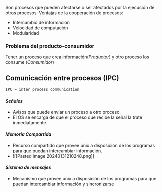 Son procesos que pueden afectarse o ser afectados por la ejecución de otros procesos.
Ventajas de la cooperación de procesos:
- Intercambio de información
- Velocidad de computación
- Modularidad
### Problema del producto-consumidor
Tener un proceso que crea información(*Productor*) y otro proceso los consume (*Consumidor*)
## Comunicación entre procesos (IPC)
`IPC = inter process communication`
#### *Señales*
- Avisos que puede enviar un proceso a otro proceso.
- El OS se encarga de que el proceso que recibe la señal la trate inmediatamente.
#### *Memoria Compartida*
- Recurso compartido que provee unix a disposición de los programas para que puedan intercambiar información.
- ![[Pasted image 20240131210248.png]]
#### *Sistema de mensajes*
- Mecanismo que provee unix a disposición de los programas para que puedan intercambiar información y sincronizarse
